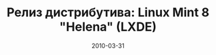 ---
layout: post
title: "Релиз дистрибутива: Linux Mint 8 \"Helena\" (LXDE)"
date: 2010-03-31   
---